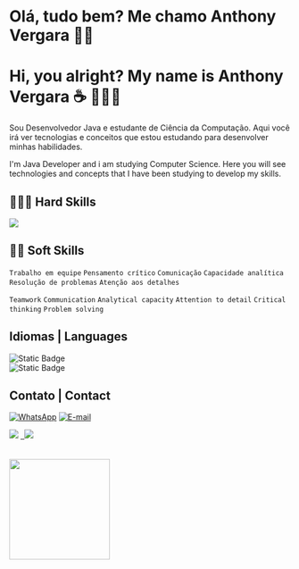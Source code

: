 # Olá, tudo bem? Me chamo Anthony Vergara 👋👋
# Hi, you alright? My name is Anthony Vergara ☕️ 👨🏻‍💻

Sou Desenvolvedor Java e estudante de Ciência da Computação.
Aqui você irá ver tecnologias e conceitos que estou estudando para desenvolver minhas habilidades.

I'm Java Developer and i am studying Computer Science.
Here you will see technologies and concepts that I have been studying to develop my skills.
<br/>

## 👨🏻‍💻 Hard Skills

[![](https://skillicons.dev/icons?i=java,spring,git,github,maven,postgresql,mockito&theme=light)](#)
          
## 🙇🏻 Soft Skills

`Trabalho em equipe`
`Pensamento crítico`
`Comunicação`
`Capacidade analítica`
`Resolução de problemas`
`Atenção aos detalhes`
</br>

`Teamwork`
`Communication`
`Analytical capacity`
`Attention to detail`
`Critical thinking`
`Problem solving`

## Idiomas | Languages
![Static Badge](https://img.shields.io/badge/ENGLISH-Intermediate-blue?style=for-the-badge&labelColor=blue&color=rgb(60%2C60%2C60))
<br>
![Static Badge](https://img.shields.io/badge/SPANISH-Intermediate-blue?style=for-the-badge&labelColor=rgb(194%2C72%2C71)&color=rgb(60%2C60%2C60))



<!-- ## 📚 Estou aprendendo | I'm learning
<img loading="lazy" src="https://cdn.jsdelivr.net/gh/devicons/devicon@latest/icons/angular/angular-original.svg" width="40" height="40"/>&ensp;<img loading="lazy" src="https://cdn.jsdelivr.net/gh/devicons/devicon@latest/icons/amazonwebservices/amazonwebservices-original-wordmark.svg" width="40" height="40"/> -->
          


## Contato | Contact
[![WhatsApp](https://img.shields.io/badge/WhatsApp-25D366?style=for-the-badge&logo=whatsapp&logoColor=white)](https://wa.me/+55062995256017)
[![E-mail](https://img.shields.io/badge/-Email-000?style=for-the-badge&logo=microsoft-outlook&logoColor=007BFF)](mailto:anthonyverg@icloud.com)
<div>
  <a href="https://instagram.com/_anthonyvergara" target="_blank"><img loading="lazy" src="https://img.shields.io/badge/-Instagram-%23E4405F?style=for-the-badge&logo=instagram&logoColor=white" target="_blank"></a>
<a href="https://www.linkedin.com/in/anthony-vergara-819318321/" target="_blank">&ensp;<img loading="lazy" src="https://img.shields.io/badge/-LinkedIn-%230077B5?style=for-the-badge&logo=linkedin&logoColor=white" target="_blank"></a>   
</div>


<br/> 
<br/> 
<div>
<a href="https://github.com/anthonyvergara">
<img loading="lazy" height="180em" src="https://github-readme-stats.vercel.app/api/top-langs/?username=anthonyvergara&layout=compact&langs_count=7&theme=dracula"/>
</div>
